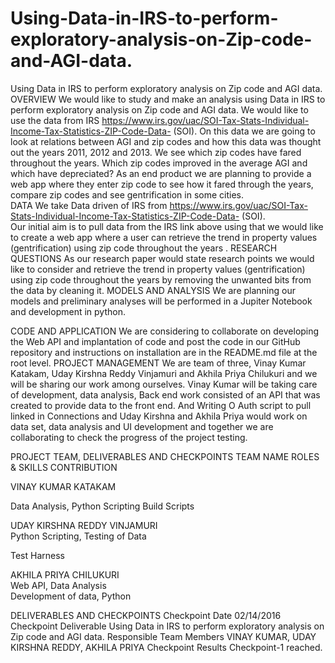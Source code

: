 # Using-Data-in-IRS-to-perform-exploratory-analysis-on-Zip-code-and-AGI-data.
Using Data in IRS to perform exploratory analysis on Zip code and AGI data.
  OVERVIEW
We would like to study and make an analysis using Data in IRS to perform exploratory analysis on Zip code and AGI data.  We would like to use the data from IRS https://www.irs.gov/uac/SOI-Tax-Stats-Individual-Income-Tax-Statistics-ZIP-Code-Data- (SOI). On this data we are going to look at relations between AGI and zip codes and how this data was thought out the years 2011, 2012 and 2013. We see which zip codes have fared throughout the years. Which zip codes improved in the average AGI and which have depreciated? As an end product we are planning to provide a web app where they enter zip code to see how it fared through the years, compare zip codes and see gentrification in some cities.  
 DATA
We take Data driven of IRS from https://www.irs.gov/uac/SOI-Tax-Stats-Individual-Income-Tax-Statistics-ZIP-Code-Data- (SOI).  
Our initial aim is to pull data from the IRS link above using that we would like to create a web app where a user can retrieve the trend in property values (gentrification) using zip code throughout the years . 
RESEARCH QUESTIONS 
As our research paper would state research points we would like to consider and retrieve the trend in property values (gentrification) using zip code throughout the years by removing the unwanted bits from the data by cleaning it. 
 MODELS AND ANALYSIS 
We are planning our models and preliminary analyses will be performed in a Jupiter Notebook and development in python. 
  
CODE AND APPLICATION 
We are considering to collaborate on developing the Web API and implantation of code and post the code in our GitHub repository and instructions on installation are in the README.md file at the root level. 
PROJECT MANAGEMENT 
We are team of three, Vinay Kumar Katakam, Uday Kirshna Reddy Vinjamuri and Akhila Priya Chilukuri and we will be sharing our work among ourselves. Vinay Kumar will be taking care of development, data analysis, Back end work consisted of an API that was created to provide data to the front end. And Writing O Auth script to pull linked in Connections and Uday Kirshna and Akhila Priya would work on data set, data analysis and UI development and together we are collaborating to check the progress of the project testing.  
 
PROJECT TEAM, DELIVERABLES AND CHECKPOINTS 
TEAM
NAME	ROLES & SKILLS	CONTRIBUTION

VINAY KUMAR KATAKAM
	
Data Analysis, Python Scripting	
Build Scripts

UDAY KIRSHNA REDDY VINJAMURI	
Python Scripting, Testing of Data
	
Test Harness

AKHILA PRIYA CHILUKURI	
Web API, Data Analysis	
Development of data, Python

 
 

DELIVERABLES AND CHECKPOINTS
Checkpoint Date	02/14/2016
Checkpoint Deliverable	Using Data in IRS to perform exploratory analysis on Zip code and AGI data.
Responsible Team Members	VINAY KUMAR, UDAY KIRSHNA REDDY, AKHILA PRIYA
Checkpoint Results	Checkpoint-1 reached.



